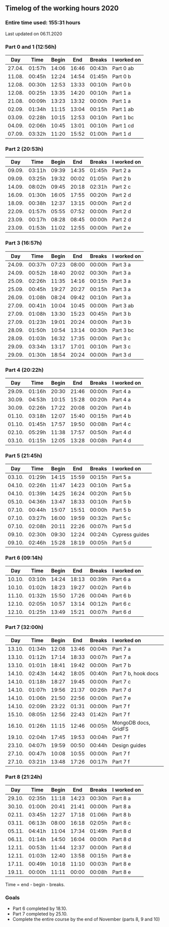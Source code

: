 ## Timelog of the working hours 2020

### Entire time used: **155:31** hours

Last updated on 06.11.2020

### Part 0 and 1 (12:56h)

Day    | Time   | Begin   | End     | Breaks | I worked on
:-----:|:------:|:-------:|:-------:|:------:|:------
27.04. | 01:57h | 14:06   | 16:46   | 00:43h | Part 0 ab
11.08. | 00:45h | 12:24   | 14:54   | 01:45h | Part 0 b
12.08. | 00:30h | 12:53   | 13:33   | 00:10h | Part 0 b
12.08. | 00:25h | 13:35   | 14:20   | 00:10h | Part 1 a
21.08. | 00:09h | 13:23   | 13:32   | 00:00h | Part 1 a
02.09. | 01:34h | 11:15   | 13:04   | 00:15h | Part 1 ab
03.09. | 02:28h | 10:15   | 12:53   | 00:10h | Part 1 bc
04.09. | 02:06h | 10:45   | 13:01   | 00:10h | Part 1 cd
07.09. | 03:32h | 11:20   | 15:52   | 01:00h | Part 1 d

### Part 2 (20:53h)

Day    | Time   | Begin   | End     | Breaks | I worked on
:-----:|:------:|:-------:|:-------:|:------:|:------
09.09. | 03:11h | 09:39   | 14:35   | 01:45h | Part 2 a
09.09. | 03:25h | 19:32   | 00:02   | 01:05h | Part 2 b
14.09. | 08:02h | 09:45   | 20:18   | 02:31h | Part 2 c
16.09. | 01:30h | 16:05   | 17:55   | 00:20h | Part 2 d
18.09. | 00:38h | 12:37   | 13:15   | 00:00h | Part 2 d
22.09. | 01:57h | 05:55   | 07:52   | 00:00h | Part 2 d
23.09. | 00:17h | 08:28   | 08:45   | 00:00h | Part 2 d
23.09. | 01:53h | 11:02   | 12:55   | 00:00h | Part 2 e

### Part 3 (16:57h)

Day    | Time   | Begin   | End     | Breaks | I worked on
:-----:|:------:|:-------:|:-------:|:------:|:------
24.09. | 00:37h | 07:23   | 08:00   | 00:00h | Part 3 a
24.09. | 00:52h | 18:40   | 20:02   | 00:30h | Part 3 a
25.09. | 02:26h | 11:35   | 14:16   | 00:15h | Part 3 a
25.09. | 00:45h | 19:27   | 20:27   | 00:15h | Part 3 a
26.09. | 01:08h | 08:24   | 09:42   | 00:10h | Part 3 a
27.09. | 00:41h | 10:04   | 10:45   | 00:00h | Part 3 ab
27.09. | 01:08h | 13:30   | 15:23   | 00:45h | Part 3 b
27.09. | 01:23h | 19:01   | 20:24   | 00:00h | Part 3 b
28.09. | 01:50h | 10:54   | 13:14   | 00:30h | Part 3 bc
28.09. | 01:03h | 16:32   | 17:35   | 00:00h | Part 3 c
29.09. | 03:34h | 13:17   | 17:01   | 00:10h | Part 3 c
29.09. | 01:30h | 18:54   | 20:24   | 00:00h | Part 3 d

### Part 4 (20:22h)

Day    | Time   | Begin   | End     | Breaks | I worked on
:-----:|:------:|:-------:|:-------:|:------:|:------
29.09. | 01:16h | 20:30   | 21:46   | 00:00h | Part 4 a
30.09. | 04:53h | 10:15   | 15:28   | 00:20h | Part 4 a
30.09. | 02:26h | 17:22   | 20:08   | 00:20h | Part 4 b
01.10. | 03:18h | 12:07   | 15:40   | 00:15h | Part 4 b
01.10. | 01:45h | 17:57   | 19:50   | 00:08h | Part 4 c
02.10. | 05:29h | 11:38   | 17:57   | 00:50h | Part 4 d
03.10. | 01:15h | 12:05   | 13:28   | 00:08h | Part 4 d

### Part 5 (21:45h)

Day    | Time   | Begin   | End     | Breaks | I worked on
:-----:|:------:|:-------:|:-------:|:------:|:------
03.10. | 01:29h | 14:15   | 15:59   | 00:15h | Part 5 a
04.10. | 02:26h | 11:47   | 14:23   | 00:10h | Part 5 a
04.10. | 01:39h | 14:25   | 16:24   | 00:20h | Part 5 b
05.10. | 04:36h | 13:47   | 18:33   | 00:10h | Part 5 b
07.10. | 00:44h | 15:07   | 15:51   | 00:00h | Part 5 b
07.10. | 03:27h | 16:00   | 19:59   | 00:32h | Part 5 c
07.10. | 02:08h | 20:11   | 22:26   | 00:07h | Part 5 d
09.10. | 02:30h | 09:30   | 12:24   | 00:24h | Cypress guides
09.10. | 02:46h | 15:28   | 18:19   | 00:05h | Part 5 d

### Part 6 (09:14h)

Day    | Time   | Begin   | End     | Breaks | I worked on
:-----:|:------:|:-------:|:-------:|:------:|:------
10.10. | 03:10h | 14:24   | 18:13   | 00:39h | Part 6 a
10.10. | 01:02h | 18:23   | 19:27   | 00:02h | Part 6 b
11.10. | 01:32h | 15:50   | 17:26   | 00:04h | Part 6 b
12.10. | 02:05h | 10:57   | 13:14   | 00:12h | Part 6 c
12.10. | 01:25h | 13:49   | 15:21   | 00:07h | Part 6 d

### Part 7 (32:00h)

Day    | Time   | Begin   | End     | Breaks | I worked on
:-----:|:------:|:-------:|:-------:|:------:|:------
13.10. | 01:34h | 12:08   | 13:46   | 00:04h | Part 7 a
13.10. | 01:12h | 17:14   | 18:33   | 00:07h | Part 7 a
13.10. | 01:01h | 18:41   | 19:42   | 00:00h | Part 7 b
14.10. | 02:43h | 14:42   | 18:05   | 00:40h | Part 7 b, hook docs
14.10. | 01:18h | 18:27   | 19:45   | 00:00h | Part 7 c
14.10. | 01:07h | 19:56   | 21:37   | 00:26h | Part 7 d
14.10. | 01:06h | 21:50   | 22:56   | 00:00h | Part 7 e
14.10. | 02:09h | 23:22   | 01:31   | 00:00h | Part 7 f 
15.10. | 08:05h | 12:56   | 22:43   | 01:42h | Part 7 f
16.10. | 01:26h | 11:15   | 12:46   | 00:05h | MongoDB docs, GridFS
19.10. | 02:04h | 17:45   | 19:53   | 00:04h | Part 7 f
23.10. | 04:07h | 19:59   | 00:50   | 00:44h | Design guides
27.10. | 00:47h | 10:08   | 10:55   | 00:00h | Part 7 f
27.10. | 03:21h | 13:48   | 17:26   | 00:17h | Part 7 f

### Part 8 (21:24h)

Day    | Time   | Begin   | End     | Breaks | I worked on
:-----:|:------:|:-------:|:-------:|:------:|:------
29.10. | 02:35h | 11:18   | 14:23   | 00:30h | Part 8 a
30.10. | 01:00h | 20:41   | 21:41   | 00:00h | Part 8 a
02.11. | 03:45h | 12:27   | 17:18   | 01:06h | Part 8 b
03.11. | 06:13h | 08:00   | 16:18   | 02:05h | Part 8 c
05.11. | 04:41h | 11:04   | 17:34   | 01:49h | Part 8 d
06.11. | 01:14h | 14:50   | 16:04   | 00:00h | Part 8 d
12.11. | 00:53h | 11:44   | 12:37   | 00:00h | Part 8 d
12.11. | 01:03h | 12:40   | 13:58   | 00:15h | Part 8 e
17.11. | 00:49h | 10:18   | 11:10   | 00:03h | Part 8 e
19.11. | 00:00h | 11:11   | 00:00   | 00:08h | Part 8 e

<!--
.11. | 00:00h | :   | 00:00   | 00:00h | Part 8 
-->

Time = end - begin - breaks.

### Goals
- Part 6 completed by 18.10.
- Part 7 completed by 25.10.
- Complete the entire course by the end of November (parts 8, 9 and 10)